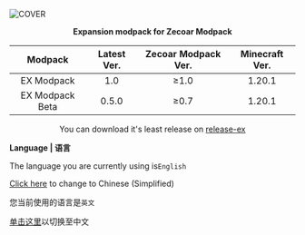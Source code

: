 ![COVER](https://github.com/ZfIxV/Zecoar-Modpack/blob/main/overrides/mods-ex/Zecoar%20EX%20-%20Header.png)
<div align='center'>
  
  **Expansion modpack for Zecoar Modpack**
  
| Modpack | Latest Ver. | Zecoar Modpack Ver. | Minecraft Ver. |
| :-: | :-: | :-: | :-: |
| EX Modpack | 1.0 | ≥1.0 | 1.20.1 |
| EX Modpack Beta | 0.5.0 | ≥0.7 | 1.20.1 |
  
You can download it's least release on [release-ex](https://github.com/ZfIxV/Zecoar-Modpack/releases/tag/v0.5ex)

</div>

**Language | 语言**

The language you are currently using is`English`

[Click here](https://github.com/ZfIxV/Zecoar-Modpack/tree/main/overrides/mods-expansion/README.md) to change to Chinese (Simplified)

您当前使用的语言是`英文`

[单击这里](https://github.com/ZfIxV/Zecoar-Modpack/tree/main/overrides/mods-expansion/README.md)以切换至中文
